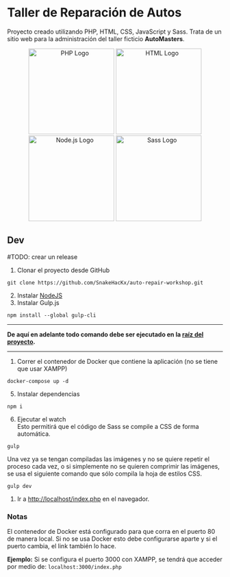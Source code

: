 # Taller de Reparación de Autos

Proyecto creado utilizando PHP, HTML, CSS, JavaScript y Sass. Trata de un sitio web para la administración del taller ficticio **AutoMasters**.

<p align="center">
  <a target="blank"><img src="https://upload.wikimedia.org/wikipedia/commons/2/27/PHP-logo.svg" width="200" alt="PHP Logo" /></a>
  <a target="blank"><img src="https://www.formacarm.es/portal/formacarm2.0/assets/images/cursos/166.png" width="200" alt="HTML Logo" /></a>
  <a target="blank"><img src="https://plugins.jetbrains.com/files/6098/425846/icon/pluginIcon.svg" width="200" alt="Node.js Logo" /></a>
  <a target="blank"><img src="https://upload.wikimedia.org/wikipedia/commons/9/96/Sass_Logo_Color.svg" width="200" alt="Sass Logo" /></a>
</p>

## Dev

#TODO: crear un release

1. Clonar el proyecto desde GitHub

```
git clone https://github.com/SnakeHacKx/auto-repair-workshop.git
```

2. Instalar [NodeJS](https://nodejs.org/en)
3. Instalar Gulp.js

```
npm install --global gulp-cli
```

---

**De aquí en adelante todo comando debe ser ejecutado en la <u>raíz del proyecto</u>.**

---

1. Correr el contenedor de Docker que contiene la aplicación (no se tiene que usar XAMPP)

```
docker-compose up -d
```

5. Instalar dependencias

```
npm i
```

6. Ejecutar el watch  
Esto permitirá que el código de Sass se compile a CSS de forma automática.
```
gulp
```
Una vez ya se tengan compiladas las imágenes y no se quiere repetir el proceso cada vez, o si simplemente no se quieren comprimir las imágenes, se usa el siguiente comando que sólo compila la hoja de estilos CSS.
```
gulp dev
```

1. Ir a [http://localhost/index.php](http://localhost/index.php) en el navegador.

### Notas

El contenedor de Docker está configurado para que corra en el puerto 80 de manera local.
Si no se usa Docker esto debe configurarse aparte y si el puerto cambia, el link también lo hace.

**Ejemplo:**
Si se configura el puerto 3000 con XAMPP, se tendrá que acceder por medio de: `localhost:3000/index.php`
